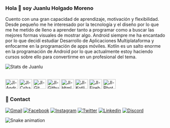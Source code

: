 ### Hola 👋 soy Juanlu Holgado Moreno

Cuento con una gran capacidad de aprendizaje, motivación y flexibilidad. Desde pequeño me he interesado por la tecnología y el diseño por lo que me he metido de lleno a aprender tanto a programar como a buscar las mejores formas visuales de mostrar algo. Android siempre me ha encantado por lo que decidí estudiar Desarrollo de Aplicaciones Multiplataforma y enfocarme en la programación de apps móviles. Kotlin es un salto enorme en la programación de Android por lo que actualmente estoy haciendo cursos sobre ello para convertirme en un profesional del tema.


![Stats de Juanlu](https://github-readme-stats.vercel.app/api?username=Juanlu09&show_icons=true&theme=radical)

<div style="display: inline_block"><br>
  <img align="center" alt="Jl-Android" height="30" width="40" src="https://cdn.jsdelivr.net/gh/devicons/devicon/icons/android/android-original.svg" />
  <img align="center" alt="Jl-Csharp" height="30" width="40" src="https://cdn.jsdelivr.net/gh/devicons/devicon/icons/csharp/csharp-original.svg" />
  <img align="center" alt="Jl-Git" height="30" width="40" src="https://cdn.jsdelivr.net/gh/devicons/devicon/icons/git/git-original.svg" />
  <img align="center" alt="Jl-Github" height="30" width="40" src="https://cdn.jsdelivr.net/gh/devicons/devicon/icons/github/github-original.svg" />
  <img align="center" alt="Jl-Html5" height="30" width="40" src="https://cdn.jsdelivr.net/gh/devicons/devicon/icons/html5/html5-original.svg" />
  <img align="center" alt="Jl-Kotlin" height="30" width="40" src="https://cdn.jsdelivr.net/gh/devicons/devicon/icons/kotlin/kotlin-original.svg" />
  <img align="center" alt="Jl-Firebase" height="30" width="40" src="https://cdn.jsdelivr.net/gh/devicons/devicon/icons/firebase/firebase-plain.svg" />
  <img align="center" alt="Jl-Photoshp" height="30" width="40" src="https://cdn.jsdelivr.net/gh/devicons/devicon/icons/photoshop/photoshop-plain.svg" />
</div>


### 📱 Contact

[![Gmail](https://img.shields.io/badge/Gmail-D14836?style=for-the-badge&logo=gmail&logoColor=white)]()
[![Facebook](https://img.shields.io/badge/Facebook-1877F2?style=for-the-badge&logo=facebook&logoColor=white)](https://www.facebook.com/juanlu.holgadomoreno)
[![Instagram](https://img.shields.io/badge/Instagram-E4405F?style=for-the-badge&logo=instagram&logoColor=white)](https://instagram.com/juanlu009?utm_medium=copy_link)
[![Twitter](https://img.shields.io/badge/Twitter-1DA1F2?style=for-the-badge&logo=twitter&logoColor=white)](https://twitter.com/jlhm009?t=-H-oIAhgW8XecV23eRL6Rg&s=09)
[![Linkedin](https://img.shields.io/badge/LinkedIn-0077B5?style=for-the-badge&logo=linkedin&logoColor=white)](https://www.linkedin.com/in/juan-luis-holgado-moreno-43265414a)
[![Discord](https://img.shields.io/badge/Discord-7289DA?style=for-the-badge&logo=discord&logoColor=white)]()

 ![Snake animation](https://github.com/Juanlu09/Juanlu09/blob/output/github-contribution-grid-snake.svg)




